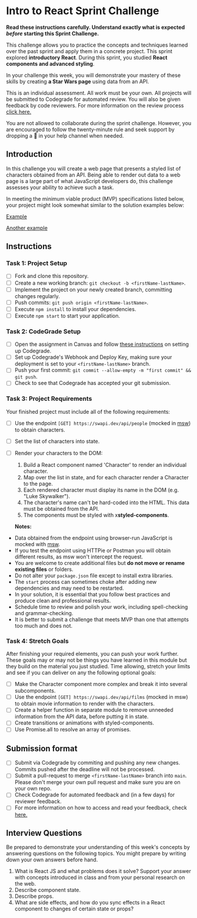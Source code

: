# Intro to React Sprint Challenge

**Read these instructions carefully. Understand exactly what is expected _before_ starting this Sprint Challenge.**

This challenge allows you to practice the concepts and techniques learned over the past sprint and apply them in a concrete project. This sprint explored **introductory React**. During this sprint, you studied **React components and advanced styling**.

In your challenge this week, you will demonstrate your mastery of these skills by creating **a Star Wars page** using data from an API.

This is an individual assessment. All work must be your own. All projects will be submitted to Codegrade for automated review. You will also be given feedback by code reviewers. For more information on the review process [click here.](https://www.notion.so/lambdaschool/How-to-View-Feedback-in-CodeGrade-c5147cee220c4044a25de28bcb6bb54a)

You are not allowed to collaborate during the sprint challenge. However, you are encouraged to follow the twenty-minute rule and seek support by dropping a :wave: in your help channel when needed.

## Introduction

In this challenge you will create a web page that presents a styled list of characters obtained from an API. Being able to render out data to a web page is a large part of what JavaScript developers do, this challenge assesses your ability to achieve such a task.

In meeting the minimum viable product (MVP) specifications listed below, your project might look somewhat similar to the solution examples below:

[Example](https://tk-assets.lambdaschool.com/b011a132-0916-4ed2-8955-14192de03a75_sample-screenshot.png)

[Another example](https://tk-assets.lambdaschool.com/3b82c793-2352-4d4d-a81d-e55bf350f7bd_sample-screenshot2.png)

## Instructions

### Task 1: Project Setup

* [ ] Fork and clone this repository.
* [ ] Create a new working branch: `git checkout -b <firstName-lastName>`.
* [ ] Implement the project on your newly created branch, committing changes regularly.
* [ ] Push commits: `git push origin <firstName-lastName>`.
* [ ] Execute `npm install` to install your dependencies.
* [ ] Execute `npm start` to start your application.

### Task 2: CodeGrade Setup

* [ ] Open the assignment in Canvas and follow [these instructions](https://www.notion.so/lambdaschool/Submitting-an-assignment-via-Code-Grade-A-Step-by-Step-Walkthrough-07bd65f5f8364e709ecb5064735ce374) on setting up Codegrade.
* [ ] Set up Codegrade's Webhook and Deploy Key, making sure your deployment is set to your `<firstName-lastName>` branch.
* [ ] Push your first commit: `git commit --allow-empty -m "first commit" && git push`.
* [ ] Check to see that Codegrade has accepted your git submission.

### Task 3: Project Requirements

Your finished project must include all of the following requirements:

* [ ] Use the endpoint `[GET] https://swapi.dev/api/people` (mocked in [msw](https://github.com/mswjs/msw)) to obtain characters.
* [ ] Set the list of characters into state.
* [ ] Render your characters to the DOM:

  1. Build a React component named 'Character' to render an individual character.
  1. Map over the list in state, and for each character render a Character to the page.
  1. Each rendered character must display its name in the DOM (e.g. "Luke Skywalker").
  1. The character's name can't be hard-coded into the HTML. This data must be obtained from the API.
  1. The components must be styled with  x**styled-components**.

  **Notes:**

* Data obtained from the endpoint using browser-run JavaScript is mocked with [msw](https://github.com/mswjs/msw).
* If you test the endpoint using HTTPie or Postman you will obtain different results, as msw won't intercept the request.
* You are welcome to create additional files but **do not move or rename existing files** or folders.
* Do not alter your `package.json` file except to install extra libraries.
* The `start` process can sometimes choke after adding new dependencies and may need to be restarted.
* In your solution, it is essential that you follow best practices and produce clean and professional results.
* Schedule time to review and polish your work, including spell-checking and grammar-checking.
* It is better to submit a challenge that meets MVP than one that attempts too much and does not.

### Task 4: Stretch Goals

After finishing your required elements, you can push your work further. These goals may or may not be things you have learned in this module but they build on the material you just studied. Time allowing, stretch your limits and see if you can deliver on any the following optional goals:

* [ ] Make the Character component more complex and break it into several subcomponents.
* [ ] Use the endpoint `[GET] https://swapi.dev/api/films` (mocked in msw) to obtain movie information to render with the characters.
* [ ] Create a helper function in separate module to remove unneeded information from the API data, before putting it in state.
* [ ] Create transitions or animations with styled-components.
* [ ] Use Promise.all to resolve an array of promises.

## Submission format

* [ ] Submit via Codegrade by commiting and pushing any new changes. Commits pushed after the deadline will not be processed.
* [ ] Submit a pull-request to merge `<firstName-lastName>` branch into `main`. Please don't merge your own pull request and make sure you are on your own repo.
* [ ] Check Codegrade for automated feedback and (in a few days) for reviewer feedback.
* [ ] For more information on how to access and read your feedback, check [here.](https://www.notion.so/lambdaschool/How-to-View-Feedback-in-CodeGrade-c5147cee220c4044a25de28bcb6bb54a)

## Interview Questions

Be prepared to demonstrate your understanding of this week's concepts by answering questions on the following topics. You might prepare by writing down your own answers before hand.

1. What is React JS and what problems does it solve? Support your answer with concepts introduced in class and from your personal research on the web.
1. Describe component state.
1. Describe props.
1. What are side effects, and how do you sync effects in a React component to changes of certain state or props?
